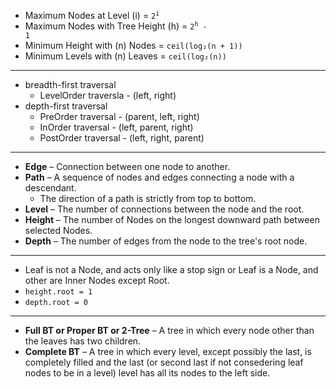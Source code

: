 - Maximum Nodes at Level (i) = <code>2<sup>i</sup></code>
- Maximum Nodes with Tree Height (h) = <code>2<sup>h</sup> - 1</code>
- Minimum Height with (n) Nodes = <code>ceil(log₂(n + 1))</code>
- Minimum Levels with (n) Leaves = <code>ceil(log₂(n))</code>
---
- breadth-first traversal
  - LevelOrder traversla - (left, right)
- depth-first traversal
  - PreOrder traversal  - (parent, left, right)
  - InOrder traversal   - (left, parent, right)
  - PostOrder traversal - (left, right, parent)
---
- **Edge** – Connection between one node to another.
- **Path** – A sequence of nodes and edges connecting a node with a descendant.
  - The direction of a path is strictly from top to bottom.
- **Level** – The number of connections between the node and the root.
- **Height** – The number of Nodes on the longest downward path between selected Nodes.
- **Depth** – The number of edges from the node to the tree's root node.
---
- Leaf is not a Node, and acts only like a stop sign or Leaf is a Node, and other are Inner Nodes except Root.
- `height.root = 1`
- `depth.root = 0`
---
- **Full BT or Proper BT or 2-Tree** – A tree in which every node other than the leaves has two children.
- **Complete BT** – A tree in which every level, except possibly the last, is completely filled and the last (or second last if not consedering leaf nodes to be in a level) level has all its nodes to the left side.
